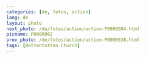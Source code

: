 ```yaml
---
categories: [de, fotos, action]
lang: de
layout: photo
next_photo: /de/fotos/action/action-P0000004.html
picname: P0000002
prev_photo: /de/fotos/action/action-P0000038.html
tags: [Hottentotten Church]
---
```

